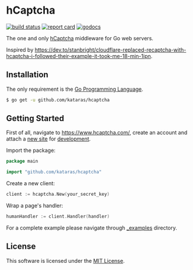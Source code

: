 # hCaptcha

[![build status](ttps://img.shields.io/github/workflow/status/kataras/hcaptcha/CI/master?style=for-the-badge&logo=travis)](https://github.com/kataras/hcaptcha/actions) [![report card](https://img.shields.io/badge/report%20card-a%2B-ff3333.svg?style=for-the-badge)](https://goreportcard.com/report/github.com/kataras/hcaptcha) [![godocs](https://img.shields.io/badge/go-%20docs-488AC7.svg?style=for-the-badge)](https://godoc.org/github.com/kataras/hcaptcha)

The one and only [hCaptcha](https://www.hcaptcha.com/) middleware for Go web servers.

Inspired by <https://dev.to/stanbright/cloudflare-replaced-recaptcha-with-hcaptcha-i-followed-their-example-it-took-me-18-min-1ipn>.

## Installation

The only requirement is the [Go Programming Language](https://golang.org/dl).

```sh
$ go get -u github.com/kataras/hcaptcha
```

## Getting Started

First of all, navigate to <https://www.hcaptcha.com/>, create an account and attach a [new site](https://dashboard.hcaptcha.com/sites) for [development](https://docs.hcaptcha.com/#localdev).

Import the package:

```go
package main

import "github.com/kataras/hcaptcha"
```

Create a new client:

```go
client := hcaptcha.New(your_secret_key)
```

Wrap a page's handler:

```go
humanHandler := client.Handler(handler)
```

For a complete example please navigate through [_examples](_examples) directory.

## License

This software is licensed under the [MIT License](LICENSE).
